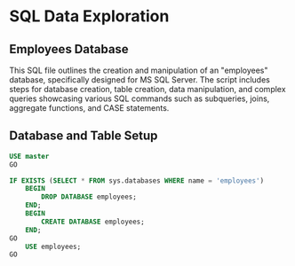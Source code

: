 # SQL Data Exploration

## Employees Database

This SQL file outlines the creation and manipulation of an "employees" database, specifically designed for MS SQL Server. The script includes steps for database creation, table creation, data manipulation, and complex queries showcasing various SQL commands such as subqueries, joins, aggregate functions, and CASE statements.

## Database and Table Setup

~~~~sql
USE master
GO

IF EXISTS (SELECT * FROM sys.databases WHERE name = 'employees')
	BEGIN
		DROP DATABASE employees;
	END;
	BEGIN 
		CREATE DATABASE employees;
	END;
GO
	USE employees;
GO
~~~~
